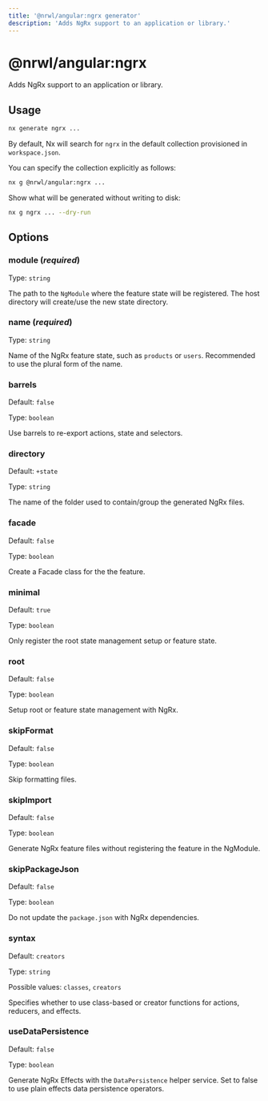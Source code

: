 ```yaml
---
title: '@nrwl/angular:ngrx generator'
description: 'Adds NgRx support to an application or library.'
---
```


# @nrwl/angular:ngrx

Adds NgRx support to an application or library.

## Usage

```bash
nx generate ngrx ...
```

By default, Nx will search for `ngrx` in the default collection provisioned in `workspace.json`.

You can specify the collection explicitly as follows:

```bash
nx g @nrwl/angular:ngrx ...
```

Show what will be generated without writing to disk:

```bash
nx g ngrx ... --dry-run
```

## Options

### module (_**required**_)

Type: `string`

The path to the `NgModule` where the feature state will be registered. The host directory will create/use the new state directory.

### name (_**required**_)

Type: `string`

Name of the NgRx feature state, such as `products` or `users`. Recommended to use the plural form of the name.

### barrels

Default: `false`

Type: `boolean`

Use barrels to re-export actions, state and selectors.

### directory

Default: `+state`

Type: `string`

The name of the folder used to contain/group the generated NgRx files.

### facade

Default: `false`

Type: `boolean`

Create a Facade class for the the feature.

### minimal

Default: `true`

Type: `boolean`

Only register the root state management setup or feature state.

### root

Default: `false`

Type: `boolean`

Setup root or feature state management with NgRx.

### skipFormat

Default: `false`

Type: `boolean`

Skip formatting files.

### skipImport

Default: `false`

Type: `boolean`

Generate NgRx feature files without registering the feature in the NgModule.

### skipPackageJson

Default: `false`

Type: `boolean`

Do not update the `package.json` with NgRx dependencies.

### syntax

Default: `creators`

Type: `string`

Possible values: `classes`, `creators`

Specifies whether to use class-based or creator functions for actions, reducers, and effects.

### useDataPersistence

Default: `false`

Type: `boolean`

Generate NgRx Effects with the `DataPersistence` helper service. Set to false to use plain effects data persistence operators.
